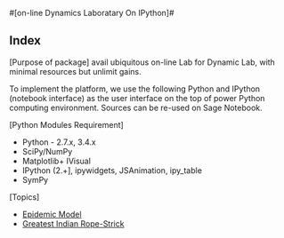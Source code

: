 #[on-line Dynamics Laboratary On IPython]#

## Index
[Purpose of package]
avail ubiquitous on-line Lab for Dynamic Lab, with minimal resources but unlimit gains.

To implement the platform, we use the following Python and IPython (notebook interface) as the user interface on the top of power Python computing environment. Sources can be re-used on Sage Notebook.

[Python Modules Requirement]
 
* Python - 2.7.x, 3.4.x
* SciPy/NumPy
* Matplotlib+ IVisual
* IPython (2.+], ipywidgets, JSAnimation, ipy_table
* SymPy


[Topics]
- [Epidemic Model](DiffEq/0-Basics.ipynb)
- [Greatest Indian Rope-Strick](Sim/index.ipynb)
